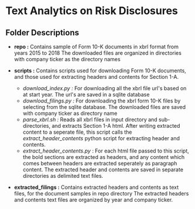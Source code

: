 # Text Analytics on Risk Disclosures

## Folder Descriptions

* **repo :** Contains sample of Form 10-K documents in xbrl format from years 2015 to 2018
		The downloaded files are organized in directories with company ticker as the directory names

* **scripts :** Contains scripts used for downloading Form 10-K documents, and those used for extracting headers and contents for Section 1-A.
	* _download_index.py :_ For downloading all the xbrl file url's based on at start year. The url's are saved in a sqlite database
	* _download_filings.py :_ For downloading the xbrl form 10-K files by selecting from the sqlite database. The downloaded files are saved with company ticker as directory name
	* _parse_xbrl.sh :_ Reads all xbrl files in input directory and sub-directories, and extracts Section 1-A html. After writing extracted content to a seperate file, this script calls the _extract_header_contents_ python script for extracting header and contents.
	* _extract_header_contents.py_ : For each html file passed to this script, the bold sections are extracted as headers, and any content which comes between headers are extracted seperately as paragraph content. The extracted header and contents are saved in separate directories as delimited text files.

* **extracted_filings :** Contains extracted headers and contents as text files, for the document samples in repo directory
		The extracted headers and contents text files are organized by year and company ticker.
